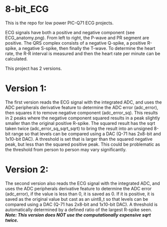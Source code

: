 # 8-bit_ECG
This is the repo for low power PIC-Q71 ECG projects. 

ECG signals have both a positive and negative component (see ECG_anatomy.png). 
From left to right, the P-wave and PR segment are positive. The QRS complex consists of a negative Q-spike, a positive R-spike, a negative S-spike, then finally the T-wave.
To determine the heart rate, the R-R interval is measured and then the heart rate per minute can be calculated.

This project has 2 versions. 

# Version 1:
The first version reads the ECG signal with the integrated ADC, and uses the ADC peripherals derivative feature to determine the ADC error (adc_error), 
then squares it to remove negative component (adc_error_sq). This results in 2 peaks where the negative component squared results in a peak slightly 
smaller than the original positive R-spike. The squared result has the sqrt taken twice (adc_error_sq_sqrt_sqrt) to bring the result into an unsigned 
8-bit range so that levels can be compared using a DAC (Q-71 has 2x8-bit and 1x10-bit DAC). A threshold is set that is larger than the squared negative 
peak, but less than the squared positive peak. This could be problematic as the threshold from person to person may vary significantly.

# Version 2:
The second version also reads the ECG signal with the integrated ADC, and uses the ADC peripherals derivative feature to determine the ADC error (adc_error), 
if the value is less than 0, it is saved as 0. If it is positive, it is saved as the original value but cast as an uint8_t so that levels can be compared using 
a DAC (Q-71 has 2x8-bit and 1x10-bit DAC). A threshold is automatically determined by a defined ratio of the largest R-spike seen.  
***Note: This version does NOT use the computationally expensive sqrt twice.***
